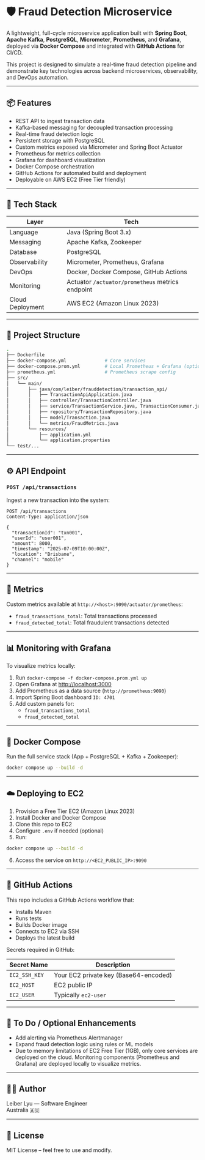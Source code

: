 # 🛡️ Fraud Detection Microservice

A lightweight, full-cycle microservice application built with **Spring Boot**, **Apache Kafka**, **PostgreSQL**, **Micrometer**, **Prometheus**, and **Grafana**, deployed via **Docker Compose** and integrated with **GitHub Actions** for CI/CD.

This project is designed to simulate a real-time fraud detection pipeline and demonstrate key technologies across backend microservices, observability, and DevOps automation.

---

## 📦 Features

- REST API to ingest transaction data
- Kafka-based messaging for decoupled transaction processing
- Real-time fraud detection logic
- Persistent storage with PostgreSQL
- Custom metrics exposed via Micrometer and Spring Boot Actuator
- Prometheus for metrics collection
- Grafana for dashboard visualization
- Docker Compose orchestration
- GitHub Actions for automated build and deployment
- Deployable on AWS EC2 (Free Tier friendly)

---

## 🚀 Tech Stack

| Layer           | Tech                                                |
|----------------|-----------------------------------------------------|
| Language        | Java (Spring Boot 3.x)                              |
| Messaging       | Apache Kafka, Zookeeper                             |
| Database        | PostgreSQL                                          |
| Observability   | Micrometer, Prometheus, Grafana                     |
| DevOps          | Docker, Docker Compose, GitHub Actions              |
| Monitoring      | Actuator `/actuator/prometheus` metrics endpoint   |
| Cloud Deployment| AWS EC2 (Amazon Linux 2023)                         |

---

## 📁 Project Structure

```bash
.
├── Dockerfile
├── docker-compose.yml              # Core services
├── docker-compose.prom.yml         # Local Prometheus + Grafana (optional)
├── prometheus.yml                  # Prometheus scrape config
├── src/
│   └── main/
│       ├── java/com/leiber/frauddetection/transaction_api/
│       │   ├── TransactionApiApplication.java
│       │   ├── controller/TransactionController.java
│       │   ├── service/TransactionService.java, TransactionConsumer.java
│       │   ├── repository/TransactionRepository.java
│       │   ├── model/Transaction.java
│       │   └── metrics/FraudMetrics.java
│       └── resources/
│           ├── application.yml
│           └── application.properties
└── test/...
```

---

## ⚙️ API Endpoint

### `POST /api/transactions`

Ingest a new transaction into the system:

```http
POST /api/transactions
Content-Type: application/json

{
  "transactionId": "txn001",
  "userId": "user001",
  "amount": 8000,
  "timestamp": "2025-07-09T10:00:00Z",
  "location": "Brisbane",
  "channel": "mobile"
}
```

---

## 🧪 Metrics

Custom metrics available at `http://<host>:9090/actuator/prometheus`:

- `fraud_transactions_total`: Total transactions processed
- `fraud_detected_total`: Total fraudulent transactions detected

---

## 📊 Monitoring with Grafana

To visualize metrics locally:

1. Run `docker-compose -f docker-compose.prom.yml up`
2. Open Grafana at [http://localhost:3000](http://localhost:3000)
3. Add Prometheus as a data source (`http://prometheus:9090`)
4. Import Spring Boot dashboard `ID: 4701`
5. Add custom panels for:
   - `fraud_transactions_total`
   - `fraud_detected_total`

---

## 🐳 Docker Compose

Run the full service stack (App + PostgreSQL + Kafka + Zookeeper):

```bash
docker compose up --build -d
```

---

## ☁️ Deploying to EC2

1. Provision a Free Tier EC2 (Amazon Linux 2023)
2. Install Docker and Docker Compose
3. Clone this repo to EC2
4. Configure `.env` if needed (optional)
5. Run:

```bash
docker compose up --build -d
```

6. Access the service on `http://<EC2_PUBLIC_IP>:9090`

---

## 🤖 GitHub Actions

This repo includes a GitHub Actions workflow that:

- Installs Maven
- Runs tests
- Builds Docker image
- Connects to EC2 via SSH
- Deploys the latest build

Secrets required in GitHub:

| Secret Name        | Description                          |
|--------------------|--------------------------------------|
| `EC2_SSH_KEY`      | Your EC2 private key (Base64-encoded)|
| `EC2_HOST`         | EC2 public IP                        |
| `EC2_USER`         | Typically `ec2-user`                 |

---

## 📌 To Do / Optional Enhancements

- Add alerting via Prometheus Alertmanager
- Expand fraud detection logic using rules or ML models
- Due to memory limitations of EC2 Free Tier (1GB), only core services are deployed on the cloud. 
  Monitoring components (Prometheus and Grafana) are deployed locally to visualize metrics.

---

## 👨‍💻 Author

Leiber Lyu — Software Engineer  
Australia 🇦🇺  

---

## 📝 License

MIT License – feel free to use and modify.
